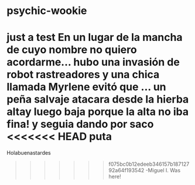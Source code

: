 ﻿# psychic-wookie
just a test
En un lugar de la mancha de cuyo nombre no quiero acordarme...
hubo una invasión de robot rastreadores y una chica llamada Myrlene evitó que ...
un peña salvaje atacara desde la hierba altay luego baja porque la alta no iba fina! y seguia dando por saco
<<<<<<< HEAD
puta
=======
Holabuenastardes

>>>>>>> f075bc0b12edeeb346157b18712792a64f193542
-Miguel I. Was here!


